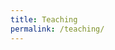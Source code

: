 ```yaml
---
title: Teaching
permalink: /teaching/
---
```

<html lang="en">
<head>
    <meta charset="UTF-8">
    <meta name="viewport" content="width=device-width, initial-scale=1.0">
    <style>
        .container {
            display: flex;
            flex-wrap: wrap;
            gap: 20px;
              align-items: center;   /* <---- NEW    */

            margin-bottom: 20px;
                        box-shadow: 0 0 10px rgba(0, 0, 0, 0.1);

        }
        .course-code {
            flex: 1;
            max-width: 30%;
            padding: 20px;
        }
        .course-info {
            flex: 1;
         width: 70%;
            padding: 20px;
        }
        .course-code h2 {
            margin-top: 0;
	    font-size: 20px;
     	 font-weight:600;
        }
        .course-info a {
            color: #007BFF;
            text-decoration: none;
        }
        .course-info a:hover {
            text-decoration: underline;
        }
        @media only screen and (max-width: 600px) {
        .course-code {
            flex: 1;
           min-width: 100%;
        }
        
        .course-info {
            flex: 1;
         min-width: 100%;
         margin-top:-70px;

        }
                .course-info a {
		margin-top:0;
        }

    </style>
</head>
<body>
    <div class="container">
    <div class="course-code">
        <h2>MGSC 310</h2>
        <p>Statistical Models in Business Analytics (Introduction to Machine Learning)</p>
    </div>
    <div class="course-info">
        <p>Fall 2022 (x2) [<a href="#">Syllabus</a>] [Instructor rating: 4.6/5]</p>
        <p>Fall 2021 (x2) [<a href="#">Syllabus</a>] [Instructor rating: 4.1/5]</p>
        <p>Fall 2020 (x2) [<a href="#">Syllabus</a>] [Instructor rating: 4.27/5]</p>
        <p>Fall 2019 (x2) [Instructor rating: 4.32/5]</p>
    </div>
</div>
<div class="container">
    <div class="course-code">
        <h2>BUS 659</h2>
        <p>Machine Learning for Managers</p>
    </div>
    <div class="course-info">
        <p>Spring 2023 [<a href="#">Syllabus</a>] [Instructor rating: 4.38/5]</p>
        <p>Fall 2021 [<a href="#">Syllabus</a>] [Instructor rating: 4.88/5]</p>
        <p>Fall 2020 [<a href="#">Syllabus</a>] [Instructor rating: 4.49/5]</p>
        <p>Fall 2019 [Instructor rating: 3.49/5]</p>
    </div>
</div>
<div class="container">
    <div class="course-code">
        <h2>ECON 441</h2>
        <p>Development Economics</p>
    </div>
    <div class="course-info">
        <p>Fall 2018 [<a href="#">Syllabus</a>] [Instructor rating: 4.45/5]</p>
        <p>Spring 2018 [Instructor rating: 3.81/5]</p>
    </div>
</div>
<div class="container">
    <div class="course-code">
        <h2>MGSC 207</h2>
        <p>Introduction to Business Analytics</p>
    </div>
    <div class="course-info">
        <p>Fall 2017 [<a href="#">Syllabus</a>] [Instructor rating: 4.21/5]</p>
    </div>
</div>
<div class="container">
    <div class="course-code">
        <h2>MIT</h2>
        <p>Quantitative Research Methods III (Political Science PhD quantitative sequence)</p>
    </div>
    <div class="course-info">
        <p>Fall 2017 [<a href="#">Syllabus</a>]</p>
    </div>
</div>
<div class="container">
    <div class="course-code">
        <h2>Wellesley College</h2>
        <p>Development Economics</p>
    </div>
    <div class="course-info-6">
        <p>Spring 2016 [<a href="#">Syllabus</a>] [92.8% course recommend/strongly recommend/neutral]</p>
    </div>
</div>
<div class="container">
    <div class="course-code">
        <h2>Wellesley College</h2>
        <p>Introductory Microeconomics</p>
    </div>
    <div class="course-info">
        <p>Spring 2016 (x2) [<a href="#">Syllabus</a>] [95.2% course recommend/strongly recommend/neutral]</p>
    </div>
</div>
<div class="container">
    <div class="course-code">
        <h2>World Bank</h2>
        <p>Introduction to Machine Learning</p>
    </div>
    <div class="course-info">
        <p>Winter 2019 [Instructor rating: 6.23/7]</p>
        <p>Summer 2018 [Instructor rating: 6.07/7]</p>
        <p>Summer 2017 [Instructor rating: 6.64/7]</p>
        <p>Summer 2016</p>
    </div>
</div>
<div class="container">
    <div class="course-code">
        <h2>Other Short Courses</h2>
        <p>Anahuac University, Mexico City, Introduction to Machine Learning, Winter 2020 [<a href="#">Syllabus</a>]</p>
    </div>
    <div class="course-info">
    </div>
</div>
<div class="container">
    <div class="course-code">
        <h2>Inter-American Development Bank</h2>
        <p>Introduction to Machine Learning, 2018</p>
    </div>
    <div class="course-info">
    </div>
</div>
<div class="container">
    <div class="course-code">
        <h2>Central Bank of Belize</h2>
        <p>Introduction to Machine Learning, 2020 [<a href="#">link</a>]</p>
    </div>
    <div class="course-info">
    </div>
</div>
<div class="container">
    <div class="course-code">
        <h2>Statistical Institute of Belize</h2>
        <p>Introduction to Machine Learning, 2019</p>
    </div>
    <div class="course-info">
    </div>
</div>
<div class="container">
    <div class="course-code">
        <h2>Arconic</h2>
        <p>Introduction to Deep Learning, 2018</p>
    </div>
    <div class="course-info">
    </div>
</div>
</body>
</html>
